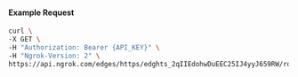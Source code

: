 <!-- Code generated for API Clients. DO NOT EDIT. -->

#### Example Request

```bash
curl \
-X GET \
-H "Authorization: Bearer {API_KEY}" \
-H "Ngrok-Version: 2" \
https://api.ngrok.com/edges/https/edghts_2qIIEdohwDuEEC25IJ4yyJ659RW/routes/edghtsrt_2qIIEXHb8C66xfiaBxMV9EA33sz/oauth
```
